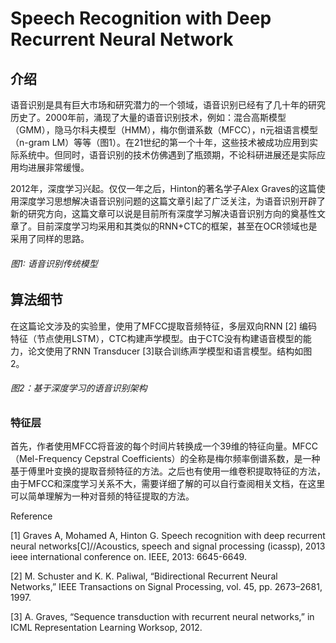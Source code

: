 # Speech Recognition with Deep Recurrent Neural Network

## 介绍

语音识别是具有巨大市场和研究潜力的一个领域，语音识别已经有了几十年的研究历史了。2000年前，涌现了大量的语音识别技术，例如：混合高斯模型（GMM），隐马尔科夫模型（HMM），梅尔倒谱系数（MFCC），n元祖语言模型（n-gram LM）等等（图1）。在21世纪的第一个十年，这些技术被成功应用到实际系统中。但同时，语音识别的技术仿佛遇到了瓶颈期，不论科研进展还是实际应用均进展非常缓慢。

2012年，深度学习兴起。仅仅一年之后，Hinton的著名学子Alex Graves的这篇使用深度学习思想解决语音识别问题的这篇文章引起了广泛关注，为语音识别开辟了新的研究方向，这篇文章可以说是目前所有深度学习解决语音识别方向的奠基性文章了。目前深度学习均采用和其类似的RNN+CTC的框架，甚至在OCR领域也是采用了同样的思路。

###### 图1: 语音识别传统模型

## 算法细节

在这篇论文涉及的实验里，使用了MFCC提取音频特征，多层双向RNN \[2\] 编码特征（节点使用LSTM），CTC构建声学模型。由于CTC没有构建语音模型的能力，论文使用了RNN Transducer \[3\]联合训练声学模型和语言模型。结构如图2。

###### 图2：基于深度学习的语音识别架构



### 特征层

首先，作者使用MFCC将音波的每个时间片转换成一个39维的特征向量。MFCC（Mel-Frequency Cepstral Coefficients）的全称是梅尔频率倒谱系数，是一种基于傅里叶变换的提取音频特征的方法。之后也有使用一维卷积提取特征的方法，由于MFCC和深度学习关系不大，需要详细了解的可以自行查阅相关文档，在这里可以简单理解为一种对音频的特征提取的方法。



Reference

\[1\] Graves A, Mohamed A, Hinton G. Speech recognition with deep recurrent neural networks\[C\]//Acoustics, speech and signal processing \(icassp\), 2013 ieee international conference on. IEEE, 2013: 6645-6649.

\[2\] M. Schuster and K. K. Paliwal, “Bidirectional Recurrent Neural Networks,” IEEE Transactions on Signal Processing, vol. 45, pp. 2673–2681, 1997.

\[3\] A. Graves, “Sequence transduction with recurrent neural networks,” in ICML Representation Learning Worksop, 2012.

